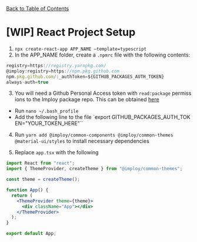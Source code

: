 [Back to Table of Contents](../README.md#Table-of-Contents)

# [WIP] React Project Setup

1. `npx create-react-app APP_NAME —template=typescript`
2. In the APP_NAME folder, create a `.npmrc` file with the following contents:

```jsx
registry=https://registry.yarnpkg.com/
@imploy:registry=https://npm.pkg.github.com
npm.pkg.github.com/:_authToken=${GITHUB_PACKAGES_AUTH_TOKEN}
always-auth=true
```

3. You will need a Github Personal Access token with `read:package` permissions to the Imploy package repo. This can be obtained [here](https://github.com/settings/tokens)

- Run `nano ~/.bash_profile`
- Add the following line to the file `export GITHUB_PACKAGES_AUTH_TOKEN="YOUR_TOKEN_HERE"``

4. Run `yarn add @imploy/common-components @imploy/common-themes @material-ui/styles` to install necessary dependencies

5. Replace `app.tsx` with the following

```jsx
import React from "react";
import { ThemeProvider, createTheme } from "@imploy/common-themes";

const theme = createTheme();

function App() {
  return (
    <ThemeProvider theme={theme}>
      <div className="App"></div>
    </ThemeProvider>
  );
}

export default App;
```